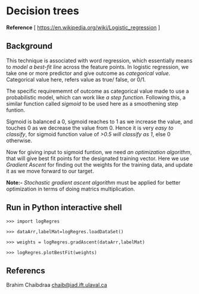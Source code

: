# Decision trees
**Reference** [ https://en.wikipedia.org/wiki/Logistic_regression ]

## Background
This technique is associated with word regression, which essentially means to *model a best-fit line* across the feature points. In logistic regression, we take one or more predictor and give outcome as *categorical value*. Categorical value here, refers value as true/ false, or 0/1.

The specific requirememnt of outcome as categorical value made to use a probabilistic model, which can work like *a step function*. Following this, a similar function called *sigmoid* to be used here as a smoothening step funtion.

Sigmoid is balanced a 0, sigmoid reaches to 1 as we increase the value, and touches 0 as we decrease the value from 0. Hence it is very *easy to classify*, for sigmoid function value of *>0.5 will classify as 1*, else 0 otherwise.

Now for giving input to sigmoid funtion, we need *an optimization algorithm*, that will give best fit points for the designated training vector. Here we use *Gradient Ascent* for finding out the weights for the training data, and update it as we move forward to our target.

**Note:-** 
*Stochastic gradient ascent algorithm* must be applied for better optimization in terms of doing matrics multiplication. 

## Run in Python interactive shell
    >>> import logRegres

    >>> dataArr,labelMat=logRegres.loadDataSet()

    >>> weights = logRegres.gradAscent(dataArr,labelMat)

    >>> logRegres.plotBestFit(weights)

## Referencs
Brahim Chaibdraa 
<chaib@iad.ift.ulaval.ca>
